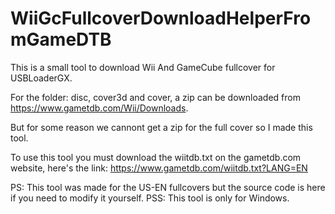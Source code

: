 # WiiGcFullcoverDownloadHelperFromGameDTB

This is a small tool to download Wii And GameCube fullcover for USBLoaderGX.

For the folder: disc, cover3d and cover, a zip can be downloaded from https://www.gametdb.com/Wii/Downloads.

But for some reason we cannont get a zip for the full cover so I made this tool.

To use this tool you must download the wiitdb.txt on the gametdb.com website, here's the link: https://www.gametdb.com/wiitdb.txt?LANG=EN

PS: This tool was made for the US-EN fullcovers but the source code is here if you need to modify it yourself.
PSS: This tool is only for Windows.

